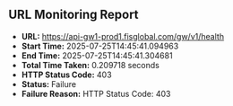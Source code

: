## URL Monitoring Report

- **URL:** https://api-gw1-prod1.fisglobal.com/gw/v1/health
- **Start Time:** 2025-07-25T14:45:41.094963
- **End Time:** 2025-07-25T14:45:41.304681
- **Total Time Taken:** 0.209718 seconds
- **HTTP Status Code:** 403
- **Status:** Failure
- **Failure Reason:** HTTP Status Code: 403
